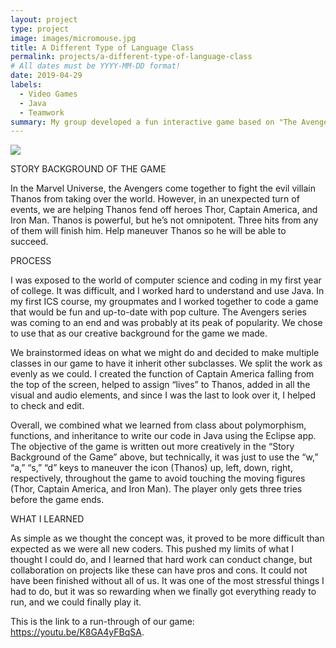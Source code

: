 ```yaml
---
layout: project
type: project
image: images/micromouse.jpg
title: A Different Type of Language Class
permalink: projects/a-different-type-of-language-class
# All dates must be YYYY-MM-DD format!
date: 2019-04-29
labels:
  - Video Games
  - Java
  - Teamwork
summary: My group developed a fun interactive game based on "The Avengers" series for our final project in ICS 111.
---
```


<div class="ui small rounded images">
  <img class="ui image" src="../images/micromouse-robot.png">
</div>

STORY BACKGROUND OF THE GAME

In the Marvel Universe, the Avengers come together to fight the evil villain Thanos from taking over the world. However, in an unexpected turn of events, we are helping Thanos fend off heroes Thor, Captain America, and Iron Man. Thanos is powerful, but he’s not omnipotent. Three hits from any of them will finish him. Help maneuver Thanos so he will be able to succeed. 

PROCESS

I was exposed to the world of computer science and coding in my first year of college. It was difficult, and I worked hard to understand and use Java. In my first ICS course, my groupmates and I worked together to code a game that would be fun and up-to-date with pop culture. The Avengers series was coming to an end and was probably at its peak of popularity. We chose to use that as our creative background for the game we made. 

We brainstormed ideas on what we might do and decided to make multiple classes in our game to have it inherit other subclasses. We split the work as evenly as we could. I created the function of Captain America falling from the top of the screen, helped to assign “lives” to Thanos, added in all the visual and audio elements, and since I was the last to look over it, I helped to check and edit. 

Overall, we combined what we learned from class about polymorphism, functions, and inheritance to write our code in Java using the Eclipse app. The objective of the game is written out more creatively in the “Story Background of the Game” above, but technically, it was just to use the “w,” “a,” “s,” “d” keys to maneuver the icon (Thanos) up, left, down, right, respectively, throughout the game to avoid touching the moving figures (Thor, Captain America, and Iron Man). The player only gets three tries before the game ends. 

WHAT I LEARNED

As simple as we thought the concept was, it proved to be more difficult than expected as we were all new coders. This pushed my limits of what I thought I could do, and I learned that hard work can conduct change, but collaboration on projects like these can have pros and cons. It could not have been finished without all of us. It was one of the most stressful things I had to do, but it was so rewarding when we finally got everything ready to run, and we could finally play it.

This is the link to a run-through of our game: https://youtu.be/K8GA4yFBqSA.



